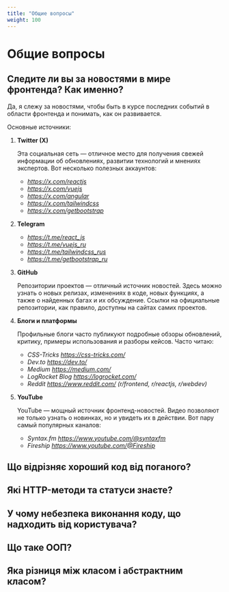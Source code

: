 ```yaml
---
title: "Общие вопросы"
weight: 100
---
```


# Общие вопросы

## Следите ли вы за новостями в мире фронтенда? Как именно?

Да, я слежу за новостями, чтобы быть в курсе последних событий в области фронтенда и понимать, как он развивается.

Основные источники:

1. __Twitter (X)__

    Эта социальная сеть — отличное место для получения свежей информации об обновлениях, развитии технологий и мнениях 
    экспертов. Вот несколько полезных аккаунтов:

   * _https://x.com/reactjs_
   * _https://x.com/vuejs_
   * _https://x.com/angular_
   * _https://x.com/tailwindcss_
   * _https://x.com/getbootstrap_

2. __Telegram__

    * _https://t.me/react_js_
    * _https://t.me/vuejs_ru_
    * _https://t.me/tailwindcss_rus_
    * _https://t.me/getbootstrap_ru_

3. __GitHub__

    Репозитории проектов — отличный источник новостей. Здесь можно узнать о новых релизах, изменениях в коде, новых 
    функциях, а также о найденных багах и их обсуждение. Ссылки на официальные репозитории, как правило, доступны на 
    сайтах самих проектов.

4. __Блоги и платформы__

    Профильные блоги часто публикуют подробные обзоры обновлений, критику, примеры использования и разборы кейсов. 
    Часто читаю:

    * _CSS-Tricks https://css-tricks.com/_
    * _Dev.to https://dev.to/_
    * _Medium  https://medium.com/_
    * _LogRocket Blog https://logrocket.com/_
    * _Reddit https://www.reddit.com/ (r/frontend, r/reactjs, r/webdev)_

5. __YouTube__

    YouTube — мощный источник фронтенд-новостей. Видео позволяют не только узнать о новинках, но и увидеть их в действии. 
    Вот пару самый популярных каналов:

    * _Syntax.fm  https://www.youtube.com/@syntaxfm_
    * _Fireship https://www.youtube.com/@Fireship_

## Що відрізняє хороший код від поганого?

## Які HTTP-методи та статуси знаєте?

## У чому небезпека виконання коду, що надходить від користувача?

## Що таке ООП?

## Яка різниця між класом і абстрактним класом?